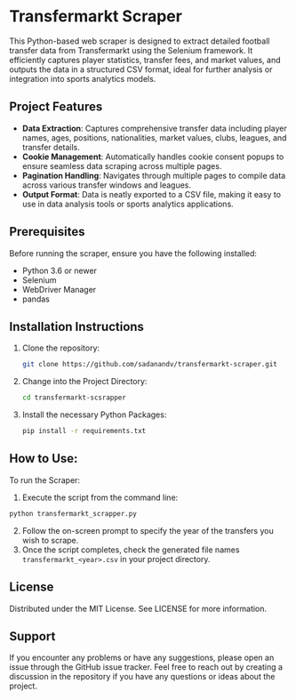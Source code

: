 # Transfermarkt Scraper

This Python-based web scraper is designed to extract detailed football transfer data from Transfermarkt using the Selenium framework. It efficiently captures player statistics, transfer fees, and market values, and outputs the data in a structured CSV format, ideal for further analysis or integration into sports analytics models.

## Project Features
- **Data Extraction**: Captures comprehensive transfer data including player names, ages, positions, nationalities, market values, clubs, leagues, and transfer details.
- **Cookie Management**: Automatically handles cookie consent popups to ensure seamless data scraping across multiple pages.
- **Pagination Handling**: Navigates through multiple pages to compile data across various transfer windows and leagues.
- **Output Format**: Data is neatly exported to a CSV file, making it easy to use in data analysis tools or sports analytics applications.

## Prerequisites
Before running the scraper, ensure you have the following installed:
- Python 3.6 or newer
- Selenium
- WebDriver Manager
- pandas

## Installation Instructions
1. Clone the repository:
   ```bash
   git clone https://github.com/sadanandv/transfermarkt-scraper.git
   ```
2. Change into the Project Directory:
   ```bash
   cd transfermarkt-scsrapper
   ```
3. Install the necessary Python Packages:
   ```bash
   pip install -r requirements.txt
   ```

## How to Use:
To run the Scraper:
1. Execute the script from the command line:
```bash
python transfermarkt_scrapper.py
```
2.  Follow the on-screen prompt to specify the year of the transfers you wish to scrape.
3.  Once the script completes, check the generated file names `transfermarkt_<year>.csv` in your project directory.

## License
Distributed under the MIT License. See LICENSE for more information.

## Support
If you encounter any problems or have any suggestions, please open an issue through the GitHub issue tracker. Feel free to reach out by creating a discussion in the repository if you have any questions or ideas about the project.

